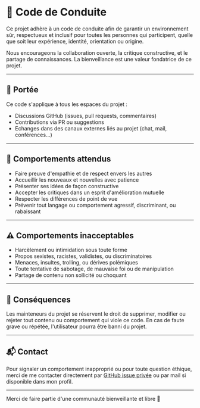 👋 Code de Conduite
===================

Ce projet adhère à un code de conduite afin de garantir un environnement sûr, respectueux et inclusif pour toutes les personnes qui participent, quelle que soit leur expérience, identité, orientation ou origine.

Nous encourageons la collaboration ouverte, la critique constructive, et le partage de connaissances. La bienveillance est une valeur fondatrice de ce projet.

* * * * *

🔎 Portée
---------

Ce code s'applique à tous les espaces du projet :

-   Discussions GitHub (issues, pull requests, commentaires)
-   Contributions via PR ou suggestions
-   Echanges dans des canaux externes liés au projet (chat, mail, conférences...)

* * * * *

💼 Comportements attendus
-------------------------

-   Faire preuve d'empathie et de respect envers les autres
-   Accueillir les nouveaux et nouvelles avec patience
-   Présenter ses idées de façon constructive
-   Accepter les critiques dans un esprit d'amélioration mutuelle
-   Respecter les différences de point de vue
-   Prévenir tout langage ou comportement agressif, discriminant, ou rabaissant

* * * * *

⚠️ Comportements inacceptables
------------------------------

-   Harcèlement ou intimidation sous toute forme
-   Propos sexistes, racistes, validistes, ou discriminatoires
-   Menaces, insultes, trolling, ou dérives polémiques
-   Toute tentative de sabotage, de mauvaise foi ou de manipulation
-   Partage de contenu non sollicité ou choquant

* * * * *

📄 Conséquences
---------------

Les mainteneurs du projet se réservent le droit de supprimer, modifier ou rejeter tout contenu ou comportement qui viole ce code. En cas de faute grave ou répétée, l'utilisateur pourra être banni du projet.

* * * * *

📬 Contact
----------

Pour signaler un comportement inapproprié ou pour toute question éthique, merci de me contacter directement par [GitHub issue privée](https://github.com/ton-user/good-practices-sre/issues) ou par mail si disponible dans mon profil.

* * * * *

Merci de faire partie d'une communauté bienveillante et libre 🤝